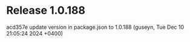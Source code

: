 # Release 1.0.188

acd357e update version in package.json to 1.0.188 (guseyn, Tue Dec 10 21:05:24 2024 +0400)
